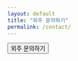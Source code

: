 ```yaml
---
layout: default
title: "외주 문의하기"
permalink: /contact/
---
```

<!-- 외주 문의하기 버튼 -->
<button id="freelance-btn" class="btn btn--primary">외주 문의하기</button>

<!-- 외주 문의하기 모달 -->
<div id="freelance-modal" class="freelance-modal">
  <div class="freelance-modal-content">
    <span class="freelance-close">&times;</span>
    <h2>💼 외주 문의하기</h2>
    <form action="mailto:your@email.com" method="POST" enctype="text/plain">
      <label for="name">이름</label>
      <input type="text" id="name" name="name" required>

      <label for="email">이메일</label>
      <input type="email" id="email" name="email" required>

      <label for="desc">프로젝트 내용</label>
      <textarea id="desc" name="desc" rows="5" required></textarea>

      <button type="submit" class="btn btn--inverse">보내기</button>
    </form>
  </div>
</div>

<style>
/* 모달 전체 레이어 */
.freelance-modal {
  display: none;
  position: fixed;
  z-index: 1000;
  left: 0;
  top: 0;
  width: 100%;
  height: 100%;
  overflow: auto;
  background-color: rgba(0,0,0,0.6);
}

/* 모달 창 */
.freelance-modal-content {
  background-color: #fff;
  margin: 10% auto;
  padding: 2rem;
  border-radius: 10px;
  width: 90%;
  max-width: 500px;
  box-shadow: 0 4px 20px rgba(0,0,0,0.2);
  font-family: 'Pretendard', sans-serif;
}

.freelance-modal-content h2 {
  margin-top: 0;
  font-size: 1.5rem;
  text-align: center;
}

.freelance-modal-content label {
  display: block;
  margin-top: 1rem;
  font-weight: 600;
  font-size: 0.9rem;
}

.freelance-modal-content input,
.freelance-modal-content textarea {
  width: 100%;
  padding: 0.7rem;
  margin-top: 0.4rem;
  border: 1px solid #ddd;
  border-radius: 5px;
  font-size: 0.9rem;
}

.freelance-modal-content button {
  margin-top: 1.5rem;
  width: 100%;
  padding: 0.8rem;
  font-size: 1rem;
  background-color: #444;
  color: #fff;
  border: none;
  border-radius: 6px;
  cursor: pointer;
}

.freelance-modal-content button:hover {
  background-color: #222;
}

.freelance-close {
  float: right;
  font-size: 1.8rem;
  cursor: pointer;
}
</style>

<script>
document.getElementById('freelance-btn').addEventListener('click', function () {
  document.getElementById('freelance-modal').style.display = 'block';
});

document.querySelector('.freelance-close').addEventListener('click', function () {
  document.getElementById('freelance-modal').style.display = 'none';
});

window.addEventListener('click', function (event) {
  if (event.target === document.getElementById('freelance-modal')) {
    document.getElementById('freelance-modal').style.display = 'none';
  }
});
</script>
